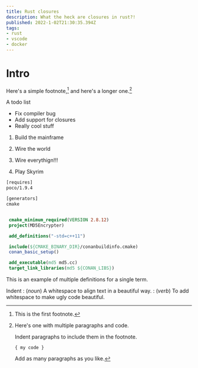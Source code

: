 ```yaml
---
title: Rust closures
description: What the heck are closures in rust?!
published: 2022-1-02T21:30:35.394Z
tags: 
- rust
- vscode
- docker
---
```


# Intro 

Here's a simple footnote,[^1] and here's a longer one.[^2]

A todo list 

* Fix compiler bug
* Add support for closures
* Really cool stuff
  

1. Build the mainframe

2. Wire the world

3. Wire everythign!!!

4. Play Skyrim
  
```cmake:cmakelists.txt
[requires]
poco/1.9.4

[generators]
cmake
```

```cmake

 cmake_minimum_required(VERSION 2.8.12)
 project(MD5Encrypter)

 add_definitions("-std=c++11")

 include(${CMAKE_BINARY_DIR}/conanbuildinfo.cmake)
 conan_basic_setup()

 add_executable(md5 md5.cc)
 target_link_libraries(md5 ${CONAN_LIBS})
```


This is an example of multiple definitions for a single term.

Indent
: (*noun*) A whitespace to align text in a beautiful way.
: (*verb*) To add whitespace to make ugly code beautiful.


[^1]: This is the first footnote.
[^2]: Here's one with multiple paragraphs and code.

    Indent paragraphs to include them in the footnote.

    `{ my code }`

    Add as many paragraphs as you like.


